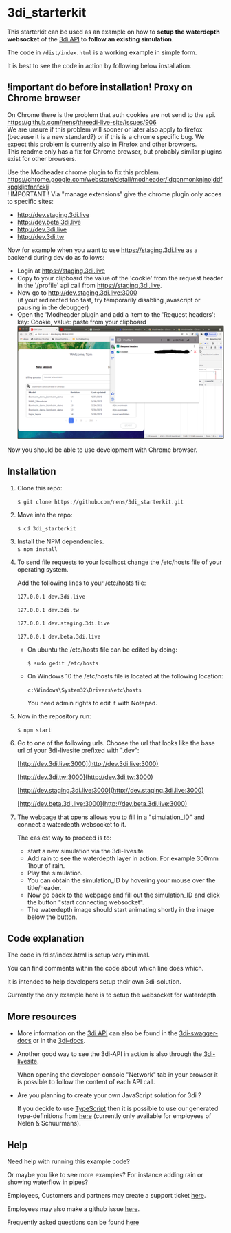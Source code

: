 # 3di_starterkit
This starterkit can be used as an example on how to **setup the waterdepth websocket** of the [3di API](https://api.3di.live/v3.0/) to **follow an existing simulation**.  

The code in `/dist/index.html` is a working example in simple form.  

It is best to see the code in action by following below installation.



## !important do before installation! Proxy on Chrome browser  
On Chrome there is the problem that auth cookies are not send to the api.  
https://github.com/nens/threedi-live-site/issues/906  
We are unsure if this problem will sooner or later also apply to firefox (because it is a new standard?) or if this is a chrome specific bug. We expect this problem is currently also in Firefox and other browsers.  
This readme only has a fix for Chrome browser, but probably similar plugins exist for other browsers.  

Use the Modheader chrome plugin to fix this problem.  
https://chrome.google.com/webstore/detail/modheader/idgpnmonknjnojddfkpgkljpfnnfcklj  
! IMPORTANT ! 
Via "manage extensions" give the chrome plugin only acces to specific sites:  
- http://dev.staging.3di.live  
- http://dev.beta.3di.live  
- http://dev.3di.live  
- http://dev.3di.tw  

Now for example when you want to use https://staging.3di.live as a backend during dev do as follows:  

- Login at https://staging.3di.live
- Copy to your clipboard the value of the 'cookie' from the request header in the '/profile' api call from https://staging.3di.live.
- Now go to http://dev.staging.3di.live:3000  
(if yout redirected too fast, try temporarily disabling javascript or pausing in the debugger)   
- Open the 'Modheader plugin and add a item to the 'Request headers':  
key: Cookie, value: paste from your clipboard
![modheader example](./readme_docs/modheader1.png)


Now you should be able to use development with Chrome browser.  








## Installation

1. Clone this repo: 

   `$ git clone https://github.com/nens/3di_starterkit.git `  

2. Move into the repo:

   `$ cd 3di_starterkit`

3. Install the NPM dependencies.    
   `$ npm install`  

4. To send file requests to your localhost change the /etc/hosts file of your operating system.

   Add the following lines to your /etc/hosts file:

   `127.0.0.1 dev.3di.live`

   `127.0.0.1 dev.3di.tw`

   `127.0.0.1 dev.staging.3di.live`

   `127.0.0.1 dev.beta.3di.live`

   - On ubuntu the /etc/hosts file can be edited by doing:

     `$ sudo gedit /etc/hosts`

   - On Windows 10 the /etc/hosts file is located at the following location:

     `c:\Windows\System32\Drivers\etc\hosts`

     You need admin rights to edit it with Notepad.  

5. Now in the repository run:

   `$ npm start`

6. Go to one of the following urls. Choose the url that looks like the base url of your 3di-livesite prefixed with ".dev":

   [http://dev.3di.live:3000](http://dev.3di.live:3000)

   [http://dev.3di.tw:3000](http://dev.3di.tw:3000)

   [http://dev.staging.3di.live:3000](http://dev.staging.3di.live:3000)
   
   [http://dev.beta.3di.live:3000](http://dev.beta.3di.live:3000)


7. The webpage that opens allows you to fill in a "simulation_ID" and connect a waterdepth websocket to it.

   The easiest way to proceed is to: 

   - start a new simulation via the 3di-livesite
   - Add rain to see the waterdepth layer in action. For example 300mm  1hour of rain.
   - Play the simulation.
   - You can obtain the simulation_ID by hovering your mouse over the title/header.
   - Now go back to the webpage and fill out the simulation_ID and click the button "start connecting websocket".
   - The waterdepth image should start animating shortly in the image below the button.



## Code explanation

The code in /dist/index.html is setup very minimal.  

You can find comments within the code about which line does which.    

It is intended to help developers setup their own 3di-solution.  

Currently the only example here is to setup the websocket for waterdepth.  



## More resources

- More information on the [3di API](https://api.3di.live/v3.0/)  can also be found in the [3di-swagger-docs](https://api.3di.live/v3.0/swagger) or in the [3di-docs](https://docs.3di.live/).  

- Another good way to see the 3di-API in action is also through the [3di-livesite](https://3di.live/).  

  When opening the developer-console "Network" tab in your browser it is possible to follow the content of each API call.  

- Are you planning to create your own JavaScript solution for 3di ?  

  If you decide to use [TypeScript](https://www.typescriptlang.org/) then it is possible to use our generated type-definitions from [here](https://github.com/nens/threedi-api-openapi-client) (currently only available for employees of Nelen & Schuurmans).  

## Help

Need help with running this example code?  

Or maybe you like to see more examples? For instance adding rain or showing waterflow in pipes?  

Employees, Customers and partners may create a support ticket [here](https://nelen-schuurmans.topdesk.net/).

Employees may also make a github issue [here](https://github.com/nens/3di_starterkit/issues).

Frequently asked questions can be found [here](./QUESTIONS.md)
